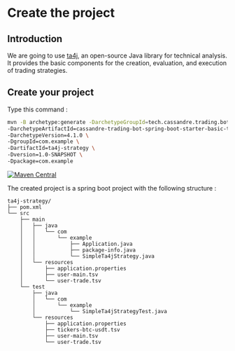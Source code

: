 # Create the project

## Introduction

We are going to use [ta4j](https://ta4j.github.io/ta4j-wiki/), an open-source Java library for technical analysis. It provides the basic components for the creation, evaluation, and execution of trading strategies.

## Create your project
Type this command :

```bash
mvn -B archetype:generate -DarchetypeGroupId=tech.cassandre.trading.bot \
-DarchetypeArtifactId=cassandre-trading-bot-spring-boot-starter-basic-ta4j-archetype \
-DarchetypeVersion=4.1.0 \
-DgroupId=com.example \
-DartifactId=ta4j-strategy \
-Dversion=1.0-SNAPSHOT \
-Dpackage=com.example
```

[![Maven Central](https://img.shields.io/maven-central/v/tech.cassandre.trading.bot/cassandre-trading-bot-spring-boot-starter.svg?label=Maven%20Central)](https://search.maven.org/search?q=g:%22tech.cassandre.trading.bot%22%20AND%20a:%22cassandre-trading-bot-spring-boot-starter%22)

The created project is a spring boot project with the following structure :

```
ta4j-strategy/
├── pom.xml
└── src
    ├── main
    │   ├── java
    │   │   └── com
    │   │       └── example
    │   │           ├── Application.java
    │   │           ├── package-info.java
    │   │           └── SimpleTa4jStrategy.java
    │   └── resources
    │       ├── application.properties
    │       ├── user-main.tsv
    │       └── user-trade.tsv
    └── test
        ├── java
        │   └── com
        │       └── example
        │           └── SimpleTa4jStrategyTest.java
        └── resources
            ├── application.properties
            ├── tickers-btc-usdt.tsv
            ├── user-main.tsv
            └── user-trade.tsv
```

